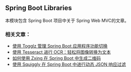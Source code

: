 ## Spring Boot Libraries
本模块包含 Spring Boot 项目中关于 Spring Web MVC的文章。

### 相关文章：
- [使用 Togglz 管理 Spring Boot 应用程序功能切换]()
- [使用 Tesseract 进行 OCR：轻松将图像转换为文本]()
- [如何使用 Zxing 在 Spring Boot 中生成二维码]()
- [使用 Squiggly 在 Spring Boot 中进行动态 JSON 响应过滤]()

